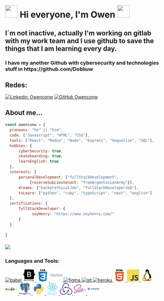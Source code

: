 <h1> <img src="https://cdn-icons-png.flaticon.com/512/3043/3043867.png" width=40 height=40/> Hi everyone, I'm Owen <img src="https://cdn-icons-png.flaticon.com/512/3043/3043867.png" width=40 height=40/></h1>

<h2>I´m not inactive, actually I'm working on gitlab with my work team and I use github to save the things that I am learning every day.</h2>
<h3>I have my another Github with cybersecurity and technologies stuff in https://github.com/Dobliuw</h3>

<h2>Redes:</h2>


[![Linkedin: Owenconw](https://img.shields.io/badge/-OwenBonoris-blue?style=flat-square&logo=Linkedin&logoColor=white&link=https://www.linkedin.com/in/owen-bonoris-80b150168/)](https://www.linkedin.com/in/owen-bonoris-80b150168/)
[![GitHub Owenconw](https://img.shields.io/github/followers/Owenconw?label=owenconw&style=social)](https://github.com/OwenConW)

### <h2>About me...</h2>
```javascript
const owenconw = {
  pronouns: "he" || "him",
  code: ["Javascript", "HTML", "CSS"],
  tools: ["React", "Redux", "Node", "Express", "Sequelize", "SQL"],
  hobbies: {
      cyberSecurity: true,
      skateboarding: true,
      learnEnglish: true
  },
  interests: {
      personalDevelopment: ["fullStackDevelopment", 
           {reserveSubLieutenant: "fromArgentinianArmy"}],
      dreams: ["hackerethicalJob", "fullStackDeveloperJob"],
      toLearn: ["python", "ruby", "typeScript", "next", "english"]
  },
  certifications: {
      fullStackDeveloper: {
            soyHenry: "https://www.soyhenry.com/"
      }
  }
  
}

```
### <img src="https://c.tenor.com/ZmZ7UKIc0soAAAAC/anonymous-anonymous-bites-back.gif" width=840>



</p>

<h3 align="left">Languages and Tools:</h3>
<p align="left"> <a href="https://babeljs.io/" target="_blank" rel="noreferrer"> <img src="https://www.vectorlogo.zone/logos/babeljs/babeljs-icon.svg" alt="babel" width="40" height="40"/> </a> <a href="https://getbootstrap.com" target="_blank" rel="noreferrer"> <img src="https://raw.githubusercontent.com/devicons/devicon/master/icons/bootstrap/bootstrap-plain-wordmark.svg" alt="bootstrap" width="40" height="40"/> </a> <a href="https://www.w3schools.com/css/" target="_blank" rel="noreferrer"> <img src="https://raw.githubusercontent.com/devicons/devicon/master/icons/css3/css3-original-wordmark.svg" alt="css3" width="40" height="40"/> </a> <a href="https://expressjs.com" target="_blank" rel="noreferrer"> <img src="https://raw.githubusercontent.com/devicons/devicon/master/icons/express/express-original-wordmark.svg" alt="express" width="40" height="40"/> </a> <a href="https://www.figma.com/" target="_blank" rel="noreferrer"> <img src="https://www.vectorlogo.zone/logos/figma/figma-icon.svg" alt="figma" width="40" height="40"/> </a> <a href="https://git-scm.com/" target="_blank" rel="noreferrer"> <img src="https://www.vectorlogo.zone/logos/git-scm/git-scm-icon.svg" alt="git" width="40" height="40"/> </a> <a href="https://heroku.com" target="_blank" rel="noreferrer"> <img src="https://www.vectorlogo.zone/logos/heroku/heroku-icon.svg" alt="heroku" width="40" height="40"/> </a> <a href="https://www.w3.org/html/" target="_blank" rel="noreferrer"> <img src="https://raw.githubusercontent.com/devicons/devicon/master/icons/html5/html5-original-wordmark.svg" alt="html5" width="40" height="40"/> </a> <a href="https://developer.mozilla.org/en-US/docs/Web/JavaScript" target="_blank" rel="noreferrer"> <img src="https://raw.githubusercontent.com/devicons/devicon/master/icons/javascript/javascript-original.svg" alt="javascript" width="40" height="40"/> </a> <a href="https://www.linux.org/" target="_blank" rel="noreferrer"> <img src="https://raw.githubusercontent.com/devicons/devicon/master/icons/linux/linux-original.svg" alt="linux" width="40" height="40"/> </a> <a href="https://nodejs.org" target="_blank" rel="noreferrer"> <img src="https://raw.githubusercontent.com/devicons/devicon/master/icons/nodejs/nodejs-original-wordmark.svg" alt="nodejs" width="40" height="40"/> </a> <a href="https://www.postgresql.org" target="_blank" rel="noreferrer"> <img src="https://raw.githubusercontent.com/devicons/devicon/master/icons/postgresql/postgresql-original-wordmark.svg" alt="postgresql" width="40" height="40"/> </a> <a href="https://www.python.org" target="_blank" rel="noreferrer"> <img src="https://raw.githubusercontent.com/devicons/devicon/master/icons/python/python-original.svg" alt="python" width="40" height="40"/> </a> <a href="https://reactjs.org/" target="_blank" rel="noreferrer"> <img src="https://raw.githubusercontent.com/devicons/devicon/master/icons/react/react-original-wordmark.svg" alt="react" width="40" height="40"/> </a> <a href="https://redux.js.org" target="_blank" rel="noreferrer"> <img src="https://raw.githubusercontent.com/devicons/devicon/master/icons/redux/redux-original.svg" alt="redux" width="40" height="40"/> </a> <a href="https://sass-lang.com" target="_blank" rel="noreferrer"> <img src="https://raw.githubusercontent.com/devicons/devicon/master/icons/sass/sass-original.svg" alt="sass" width="40" height="40"/> </a> <a href="https://webpack.js.org" target="_blank" rel="noreferrer"> <img src="https://raw.githubusercontent.com/devicons/devicon/d00d0969292a6569d45b06d3f350f463a0107b0d/icons/webpack/webpack-original-wordmark.svg" alt="webpack" width="40" height="40"/> </a> </p>
